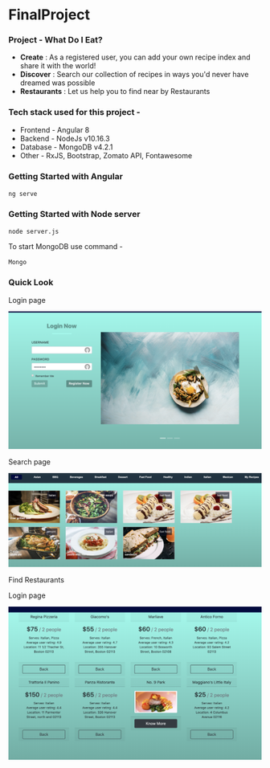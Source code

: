 # FinalProject

### Project - What Do I Eat?

* **Create**  : As a registered user, you can add your own recipe index 
and share it with the world!
* **Discover** : Search our collection of recipes in ways you'd never have 
dreamed was possible
* **Restaurants** : Let us help you to find near by Restaurants


### Tech stack used for this project -

* Frontend - Angular 8
* Backend - NodeJs v10.16.3
* Database - MongoDB v4.2.1
* Other - RxJS, Bootstrap, Zomato API, Fontawesome


### Getting Started with Angular  

```
ng serve
```

### Getting Started with Node server  

```
node server.js
```

To start MongoDB use command - 
```
Mongo
```

### Quick Look

Login page 

![Image of Login](./images/login.png)

Search page 

![Image of search](./images/search.png)

Find Restaurants 

Login page 

![Image of find](./images/find.png)


